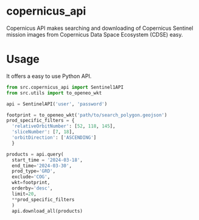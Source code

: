 # copernicus_api
Copernicus API makes searching and downloading of Copernicus Sentinel mission images from Copernicus Data Space Ecosystem (CDSE) easy.

Usage
=====

It offers a easy to use Python API.

```python
from src.copernicus_api import Sentinel1API
from src.utils import to_openeo_wkt

api = SentinelAPI('user', 'password')

footprint = to_openeo_wkt('path/to/search_polygon.geojson')
prod_specific_filters = {
  'relativeOrbitNumber': [52, 118, 145],
  'sliceNumber': [7, 18],
  'orbitDirection': ['ASCENDING']
  }

products = api.query(
  start_time = '2024-03-18',
  end_time='2024-03-30',
  prod_type='GRD',
  exclude='COG',
  wkt=footprint,
  orderby='desc',
  limit=20,
  **prod_specific_filters
  )
  api.download_all(products)
  ```